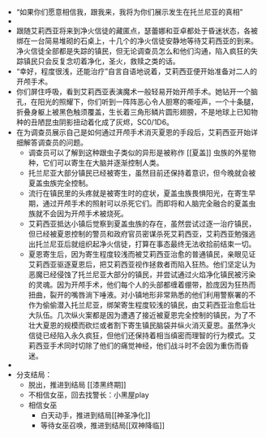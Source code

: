 - “如果你们愿意相信我，跟我来，我将为你们展示发生在托兰尼亚的真相”
-
- 跟随艾莉西亚将来到净火信徒的藏匿点，瑟蕾娜和亚卓都处于昏迷状态，各被绑在一台简易堆砌的石桌上，十几个的净火信徒安静地等待艾莉西亚的到来。净火信徒全部都是失踪的镇民，但无论调查员怎么和他们沟通，陷入疯狂的失踪镇民只会反复念叨着净化，圣火，救赎之类的话。
- “幸好，程度很浅，还能治疗”自言自语地说着，艾莉西亚便开始准备对二人的开颅手术。
- 你们屏住呼吸，看到艾莉西亚表演魔术一般轻易开始开颅手术。她钻开一个脑孔，在阳光的照耀下，你们听到一阵阵恶心令人胆寒的嘶哑声，一个十条腿，折叠身躯上被黑色触须覆盖，生长着三角形鳞片圆形翅膀，不是地球上已知物种的丑陋昆虫阴影扭动着化成了灰烬，SC0/1D6。
- 在为调查员展示自己是如何通过开颅手术消灭夏恩的手段后，艾莉西亚开始详细解答调查员的问题。
	- 调查员可以了解到这种跟虫子类似的异形是被称作 [[夏盖]] 虫族的外星物种，它们可以寄生在大脑并逐渐控制人类。
	- 托兰尼亚大部分镇民已经被寄生，虽然目前还保持着意识，但今晚就会被夏盖虫族完全控制。
	- 流行在镇民里的头疼就是被寄生时的症状，夏盖虫族畏惧阳光，在寄生早期，通过开颅手术的照射可以杀死它们。而即将和人脑完全融合的夏盖虫族就不会因为开颅手术被烧死。
	- 艾莉西亚抵达小镇后觉察到夏盖虫族的存在，虽然尝试过逐一治疗镇民，但已经被夏恩控制的警员和政府官员密谋杀死艾莉西亚，艾莉西亚勉强逃出托兰尼亚后就组织起净火信徒，打算在事态最终无法收拾前结束一切。
	- 夏恩寄生后，因为寄生程度较浅而被艾莉西亚治愈的普通镇民，亲眼见证艾莉西亚驱逐夏恩后，把艾莉西亚视作拯救者而陷入狂热。他们坚定认为恶魔已经侵蚀了托兰尼亚大部分的镇民，并尝试通过火焰净化镇民被污染的灵魂。因为开颅手术，他们每个人的头部都缠着绷带，脸庞因为狂热而扭曲，裂开的嘴唇淌下唾液。对小镇地形非常熟悉的他们利用警察署的不作为偷偷潜入托兰尼亚，绑架寄生程度较浅的镇民，由艾莉西亚治愈后壮大队伍。几次纵火案都是因为遭遇了接近被夏恩完全控制的镇民，为了不壮大夏恩的规模而砍烂或者割下寄生镇民脑袋并纵火消灭夏恩。虽然净火信徒已经陷入永久疯狂，但他们还保持着相当缜密而理智的行为模式。艾莉西亚手术同时切除了他们的痛觉神经，他们战斗时不会因为重伤而昏迷。
-
- 分支结局：
	- 脱出，推进到结局 [[漆黑终期]]
	- 不相信女巫，回去找警长：小黑屋play
	- 相信女巫
		- 白天动手，推进到结局[[神圣净化]]
		- 等待女巫召唤，推进到结局[[双神降临]]